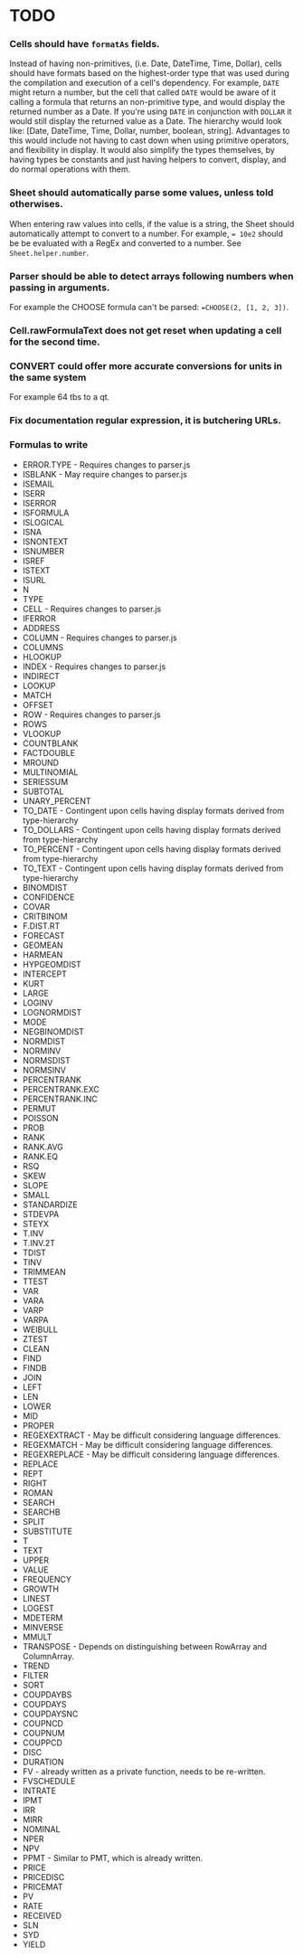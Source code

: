 # TODO


### Cells should have `formatAs` fields.
Instead of having non-primitives, (i.e. Date, DateTime, Time, Dollar), cells should have formats based on the highest-order type that was used during the compilation and execution of a cell's dependency. For example, `DATE` might return a number, but the cell that called `DATE` would be aware of it calling a formula that returns an non-primitive type, and would display the returned number as a Date. If you're using `DATE` in conjunction with `DOLLAR` it would still display the returned value as a Date. The hierarchy would look like: [Date, DateTime, Time, Dollar, number, boolean, string]. Advantages to this would include not having to cast down when using primitive operators, and flexibility in display. It would also simplify the types themselves, by having types be constants and just having helpers to convert, display, and do normal operations with them.


### Sheet should automatically parse some values, unless told otherwises.
When entering raw values into cells, if the value is a string, the Sheet should automatically attempt to convert to a number. For example, `= 10e2` should be be evaluated with a RegEx and converted to a number. See `Sheet.helper.number`.


### Parser should be able to detect arrays following numbers when passing in arguments.
For example the CHOOSE formula can't be parsed: `=CHOOSE(2, [1, 2, 3])`.


### Cell.rawFormulaText does not get reset when updating a cell for the second time.


### CONVERT could offer more accurate conversions for units in the same system
For example 64 tbs to a qt.


### Fix documentation regular expression, it is butchering URLs.


### Formulas to write

* ERROR.TYPE - Requires changes to parser.js
* ISBLANK - May require changes to parser.js
* ISEMAIL
* ISERR
* ISERROR
* ISFORMULA
* ISLOGICAL
* ISNA
* ISNONTEXT
* ISNUMBER
* ISREF
* ISTEXT
* ISURL
* N
* TYPE
* CELL - Requires changes to parser.js
* IFERROR
* ADDRESS
* COLUMN - Requires changes to parser.js
* COLUMNS
* HLOOKUP
* INDEX - Requires changes to parser.js
* INDIRECT
* LOOKUP
* MATCH
* OFFSET
* ROW - Requires changes to parser.js
* ROWS
* VLOOKUP
* COUNTBLANK
* FACTDOUBLE
* MROUND
* MULTINOMIAL
* SERIESSUM
* SUBTOTAL
* UNARY_PERCENT
* TO_DATE - Contingent upon cells having display formats derived from type-hierarchy
* TO_DOLLARS - Contingent upon cells having display formats derived from type-hierarchy
* TO_PERCENT - Contingent upon cells having display formats derived from type-hierarchy
* TO_TEXT - Contingent upon cells having display formats derived from type-hierarchy
* BINOMDIST
* CONFIDENCE
* COVAR
* CRITBINOM
* F.DIST.RT
* FORECAST
* GEOMEAN
* HARMEAN
* HYPGEOMDIST
* INTERCEPT
* KURT
* LARGE
* LOGINV
* LOGNORMDIST
* MODE
* NEGBINOMDIST
* NORMDIST
* NORMINV
* NORMSDIST
* NORMSINV
* PERCENTRANK
* PERCENTRANK.EXC
* PERCENTRANK.INC
* PERMUT
* POISSON
* PROB
* RANK
* RANK.AVG
* RANK.EQ
* RSQ
* SKEW
* SLOPE
* SMALL
* STANDARDIZE
* STDEVPA
* STEYX
* T.INV
* T.INV.2T
* TDIST
* TINV
* TRIMMEAN
* TTEST
* VAR
* VARA
* VARP
* VARPA
* WEIBULL
* ZTEST
* CLEAN
* FIND
* FINDB
* JOIN
* LEFT
* LEN
* LOWER
* MID
* PROPER
* REGEXEXTRACT - May be difficult considering language differences.
* REGEXMATCH - May be difficult considering language differences.
* REGEXREPLACE - May be difficult considering language differences.
* REPLACE
* REPT
* RIGHT
* ROMAN
* SEARCH
* SEARCHB
* SPLIT
* SUBSTITUTE
* T
* TEXT
* UPPER
* VALUE
* FREQUENCY
* GROWTH
* LINEST
* LOGEST
* MDETERM
* MINVERSE
* MMULT
* TRANSPOSE - Depends on distinguishing between RowArray and ColumnArray.
* TREND
* FILTER
* SORT
* COUPDAYBS
* COUPDAYS
* COUPDAYSNC
* COUPNCD
* COUPNUM
* COUPPCD
* DISC
* DURATION
* FV - already written as a private function, needs to be re-written.
* FVSCHEDULE
* INTRATE
* IPMT
* IRR
* MIRR
* NOMINAL
* NPER
* NPV
* PPMT - Similar to PMT, which is already written.
* PRICE
* PRICEDISC
* PRICEMAT
* PV
* RATE
* RECEIVED
* SLN
* SYD
* YIELD
